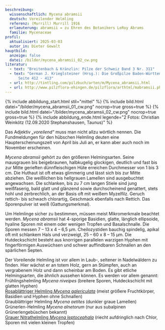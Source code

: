 ```yaml
---
beschreibung:
  wissenschaftlich: Mycena abramsii
  deutsch: Voreilender Helmling
  referenz: (Murrill) Murrill 1916
  erlaeuterung: abramsii = zu Ehren des Botanikers LeRoy Abrams
  familie: Mycenaceae
profil:
  aktualisiert: 2025-03-03
  autor_in: Dieter Gewalt
hauptbild:
  anzeige: false
  datei: /bilder/mycena_abramsii_02_cw.png
literatur:
  - text: "Breitenbach & Kränzlin: Pilze der Schweiz Band 3 Nr. 311"
  - text: "German J. Krieglsteiner (Hrsg.): Die Großpilze Baden-Württembergs Band 3,
      Seite 412 - 413"
  - url: http://tintling.com/pilzbuch/arten/m/Mycena_abramsii.html
  - url: http://www.pilzflora-ehingen.de/pilzflora/arthtml/mabramsii.php
---
```

{% include abbildung_start.html stil="mittel" %}
{% include bild.html datei="/bilder/mycena_abramsii_01_cw.png" nocrop=true gross=true %}
{% include bild.html datei="/bilder/mycena_abramsii_02_cw.png" nocrop=true gross=true %}
{% include abbildung_ende.html legende="2 Fotos: Christian Weinkötz (12.09.2020 Stephanshausen, Taunus)" %}

Das Adjektiv *„voreilend“* muss man nicht allzu wörtlich nennen. Die Fundmeldungen für den hübschen Helmling deuten eine Haupterscheinungszeit von April bis Juli an, er kann aber auch noch im November erscheinen.

*Mycena abramsii* gehört zu den größeren Helmingsarten. Seine mausgrauen bis beigebraunen, halbkugelig glockigen, deutlich und fast bis zur Mitte gerieften dünnfleischigen Hüte erreichen Durchmesser von 1 bis 3 cm. Die Huthaut ist oft etwas glimmerig und lässt sich bis zur Mitte abziehen. Die weißlichen bis hellgrauen Lamellen sind ausgebuchtet angewachsen. Die schlanken, bis zu 7 cm langen Stiele sind jung weißfaserig, bald glatt und glänzend sowie durchscheinend genattert, stets hohl und zerbrechlich, an der Basis oft mit weißem Myzelfilz. Geruch rettich- bis schwach chlorartig, Geschmack ebenfalls nach Rettich. Das Sporenpulver ist weiß (Gattungsmerkmal). 

Um Helmlinge sicher zu bestimmen, müssen meist Mikromerkmale beachtet werden. *Mycena abramsii* hat 4-sporige Basidien, glatte, länglich ellipsoide, hyaline Sporen mit einem oder wenigen Tropfen und Basalschnalle. Die Sporen messen 7 – 13 x 4 – 6,5 µm. Cheilozystiden bauchig spindelig, apikal oft mit schlankem Hals und verzweigt, 25 – 60 x 8 – 15 µm. Die Hutdeckschicht besteht aus knorrigen parallelen warzigen Hyphen mit fingerförmigen Auswüchsen und schwer auffindbaren Schnallen an den spärlichen Septen.

Der Voreilende Helmling ist vor allem in Laub-, seltener in Nadelwäldern zu finden. Hier wächst er an totem Holz, gern an Stümpfen, auch an vergrabenem Holz und dann scheinbar am Boden. Es gibt etliche Helmingsarten, die ähnlich aussehen können. Es werden vor allem genannt:\
Frühlingshelmling *Mycena niveipes* (breitere Sporen, Hutdeckschicht mit glatten Hyphen)\
[Rosablättriger Helmling *Mycena galericulata*](/pilze/mycena-galericulata-rosablättriger-helmling) (meist größere Fruchtkörper, Basidien und Hyphen ohne Schnallen)\
Graublättriger Helmling *Mycena aetites* (dunkler graue Lamellen) 
Grünerlen-Helmling *Mycena alnetorum* (nur aus subalpinen Grünerlengebüschen bekannt)\
[Grauer Nitrathelmling *Mycena leptocephala*](/pilze/mycena-leptocephala-grauer-nitrathelmling) (riecht aufdringlich nach Chlor, Sporen mit vielen kleinen Tropfen)